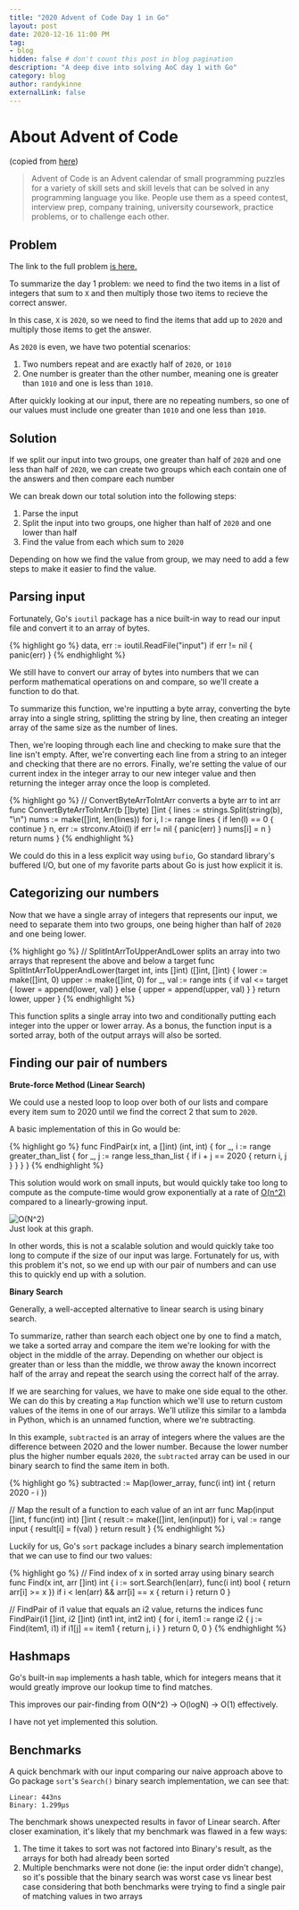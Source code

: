 ```yaml
---
title: "2020 Advent of Code Day 1 in Go"
layout: post
date: 2020-12-16 11:00 PM
tag:
- blog
hidden: false # don't count this post in blog pagination
description: "A deep dive into solving AoC day 1 with Go"
category: blog
author: randykinne
externalLink: false
---
```


# About Advent of Code

(copied from [here](https://adventofcode.com/2020/about)) 
> Advent of Code is an Advent calendar of small programming puzzles for a variety of skill sets and skill levels that can be solved in any programming language you like. People use them as a speed contest, interview prep, company training, university coursework, practice problems, or to challenge each other.

## Problem ##

The link to the full problem [is here.](https://adventofcode.com/2020/day/1)

To summarize the day 1 problem: we need to find the two items in a list of integers that sum to `X` and then multiply those two items to recieve the correct answer. 

In this case, `X` is `2020`, so we need to find the items that add up to `2020` and multiply those items to get the answer.
 
As `2020` is even, we have two potential scenarios:
1. Two numbers repeat and are exactly half of `2020`, or `1010`
2. One number is greater than the other number, meaning one is greater than `1010` and one is less than `1010`.

After quickly looking at our input, there are no repeating numbers, so one of our values must include one greater than `1010` and one less than `1010`.

## Solution

If we split our input into two groups, one greater than half of `2020` and one less than half of `2020`, we can create two groups which each contain one of the answers and then compare each number

We can break down our total solution into the following steps:
1. Parse the input
2. Split the input into two groups, one higher than half of `2020` and one lower than half
3. Find the value from each which sum to `2020`

Depending on how we find the value from group, we may need to add a few steps to make it easier to find the value.

## Parsing input

Fortunately, Go's `ioutil` package has a nice built-in way to read our input file and convert it to an array of bytes.

{% highlight go %}
data, err := ioutil.ReadFile("input")
if err != nil {
    panic(err)
}
{% endhighlight %}

We still have to convert our array of bytes into numbers that we can perform mathematical operations on and compare, so we'll create a function to do that.

To summarize this function, we're inputting a byte array, converting the byte array into a single string, splitting the string by line, then creating an integer array of the same size as the number of lines.

Then, we're looping through each line and checking to make sure that the line isn't empty. After, we're converting each line from a string to an integer and checking that there are no errors. Finally, we're setting the value of our current index in the integer array to our new integer value and then returning the integer array once the loop is completed.

{% highlight go %}
// ConvertByteArrToIntArr converts a byte arr to int arr
func ConvertByteArrToIntArr(b []byte) []int {
	lines := strings.Split(string(b), "\n")
	nums := make([]int, len(lines))
	for i, l := range lines {
		if len(l) == 0 {
			continue
		}
		n, err := strconv.Atoi(l)
		if err != nil {
            panic(err)
        }
		nums[i] = n
	}
	return nums
}
{% endhighlight %}

We could do this in a less explicit way using `bufio`, Go standard library's buffered I/O, but one of my favorite parts about Go is just how explicit it is.

## Categorizing our numbers

Now that we have a single array of integers that represents our input, we need to separate them into two groups, one being higher than half of `2020` and one being lower.

{% highlight go %}
// SplitIntArrToUpperAndLower splits an array into two arrays that represent the above and below a target
func SplitIntArrToUpperAndLower(target int, ints []int) ([]int, []int) {
	lower := make([]int, 0)
	upper := make([]int, 0)
	for _, val := range ints {
		if val <= target {
			lower = append(lower, val)
		} else {
			upper = append(upper, val)
		}
	}
	return lower, upper
}
{% endhighlight %}

This function splits a single array into two and conditionally putting each integer into the upper or lower array. As a bonus, the function input is a sorted array, both of the output arrays will also be sorted.

## Finding our pair of numbers

**Brute-force Method (Linear Search)**

We could use a nested loop to loop over both of our lists and compare every item sum to 2020 until we find the correct 2 that sum to `2020`. 

A basic implementation of this in Go would be:

{% highlight go %}
func FindPair(x int, a []int) (int, int) {
    for _, i := range greater_than_list {
        for _, j := range less_than_list {
            if i + j == 2020 {
                return i, j
            }
        }
    }
}
{% endhighlight %} 

This solution would work on small inputs, but would quickly take too long to compute as the compute-time would grow exponentially at a rate of [O(n^2)](https://developerinsider.co/big-o-notation-explained-with-examples/) compared to a linearly-growing input.

<img class="image" src="https://lukasmestan.com/assets/images/o-n2.png" alt="O(N^2)">
<figcaption class="caption">Just look at this graph.</figcaption>

In other words, this is not a scalable solution and would quickly take too long to compute if the size of our input was large. Fortunately for us, with this problem it's not, so we end up with our pair of numbers and can use this to quickly end up with a solution.

**Binary Search**

Generally, a well-accepted alternative to linear search is using binary search.

To summarize, rather than search each object one by one to find a match, we take a sorted array and compare the item we're looking for with the object in the middle of the array. Depending on whether our object is greater than or less than the middle, we throw away the known incorrect half of the array and repeat the search using the correct half of the array.

If we are searching for values, we have to make one side equal to the other. We can do this by creating a `Map` function which we'll use to return custom values of the items in one of our arrays. We'll utilize this similar to a lambda in Python, which is an unnamed function, where we're subtracting.

In this example, `subtracted` is an array of integers where the values are the difference between 2020 and the lower number. Because the lower number plus the higher number equals `2020`, the `subtracted` array can be used in our binary search to find the same item in both.

{% highlight go %} 
subtracted := Map(lower_array, func(i int) int { return 2020 - i })

// Map the result of a function to each value of an int arr
func Map(input []int, f func(int) int) []int {
	result := make([]int, len(input))
	for i, val := range input {
		result[i] = f(val)
	}
	return result
}
{% endhighlight %}

Luckily for us, Go's `sort` package includes a binary search implementation that we can use to find our two values:

{% highlight go %} 
// Find index of x in sorted array using binary search
func Find(x int, arr []int) int {
	i := sort.Search(len(arr), func(i int) bool { return arr[i] >= x })
	if i < len(arr) && arr[i] == x {
		return i
	}
	return 0
}

// FindPair of i1 value that equals an i2 value, returns the indices
func FindPair(i1 []int, i2 []int) (int1 int, int2 int) {
	for i, item1 := range i2 {
		j := Find(item1, i1)
		if i1[j] == item1 {
			return j, i
		}
	}
	return 0, 0
}
{% endhighlight %} 

## Hashmaps

Go's built-in `map` implements a hash table, which for integers means that it would greatly improve our lookup time to find matches.

This improves our pair-finding from O(N^2) -> O(logN) -> O(1) effectively.

I have not yet implemented this solution.

## Benchmarks

A quick benchmark with our input comparing our naive approach above to Go package `sort`'s `Search()` binary search implementation, we can see that:

```
Linear: 443ns
Binary: 1.299µs
```

The benchmark shows unexpected results in favor of Linear search. After closer examination, it's likely that my benchmark was flawed in a few ways:
1. The time it takes to sort was not factored into Binary's result, as the arrays for both had already been sorted
2. Multiple benchmarks were not done (ie: the input order didn't change), so it's possible that the binary search was worst case vs linear best case considering that both benchmarks were trying to find a single pair of matching values in two arrays


